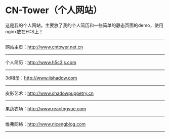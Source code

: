 # CN-Tower（个人网站）

这是我的个人网站，主要放了我的个人简历和一些简单的静态页面的demo，使用nginx放在ECS上！

------------------------------------------------------------------------------------------------
网站主页：http://www.cntower.net.cn

------------------------------------------------------------------------------------------------
个人简历：http://www.h5c3js.com

------------------------------------------------------------------------------------------------
3d相册：http://www.iishadow.com

------------------------------------------------------------------------------------------------
皮影艺术：http://www.shadowpuppetry.cn

------------------------------------------------------------------------------------------------
果蔬农场：http://www.reactngvue.com

------------------------------------------------------------------------------------------------
维弗网络：http://www.nicengblog.com

------------------------------------------------------------------------------------------------
